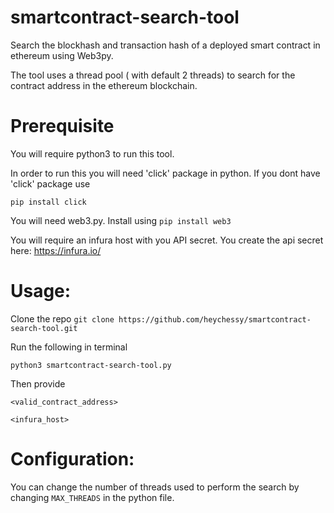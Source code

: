 # smartcontract-search-tool

Search the blockhash and transaction hash of a deployed smart contract in ethereum using Web3py.

The tool uses a thread pool ( with default 2 threads) to search for the contract address in the ethereum blockchain.

# Prerequisite

You will require python3 to run this tool.

In order to run this you will need 'click' package in python. If you dont have 'click' package use

`pip install click`

You will need web3.py. Install using
`pip install web3`

You will require an infura host with you API secret. You create the api secret here:
https://infura.io/

# Usage:

Clone the repo
`git clone https://github.com/heychessy/smartcontract-search-tool.git`

Run the following in terminal

`python3 smartcontract-search-tool.py`

Then provide

`<valid_contract_address>`

`<infura_host>`

# Configuration:

You can change the number of threads used to perform the search by changing `MAX_THREADS` in the python file.
